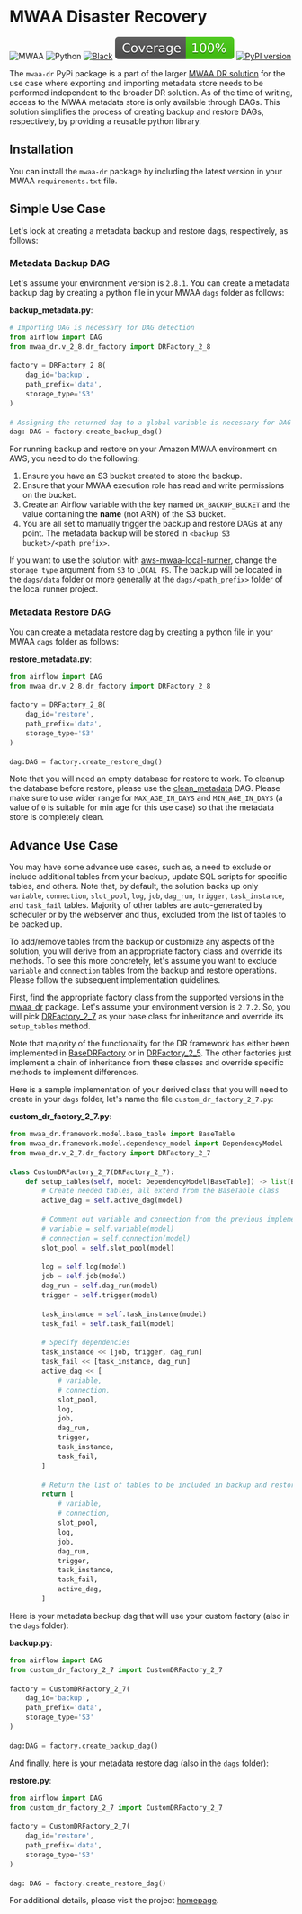 # MWAA Disaster Recovery

![MWAA](https://img.shields.io/badge/MWAA-2.8.1_|_2.7.2_|_2.6.3_|_2.5.1-blue)
![Python](https://img.shields.io/badge/Python-3.4+-blue)
[![Black](https://img.shields.io/badge/Code%20Style-Black-000000.svg)](https://github.com/psf/black)
[![CodeCoverage](https://raw.githubusercontent.com/aws-samples/mwaa-disaster-recovery/python-coverage-comment-action-data/badge.svg)](https://htmlpreview.github.io/?https://github.com/aws-samples/mwaa-disaster-recovery/blob/python-coverage-comment-action-data/htmlcov/index.html)
[![PyPI version](https://badge.fury.io/py/mwaa-dr.svg)](https://badge.fury.io/py/mwaa-dr)

The `mwaa-dr` PyPi package is a part of the larger [MWAA DR solution](https://github.com/aws-samples/mwaa-disaster-recovery) for the use case where exporting and importing metadata store needs to be performed independent to the broader DR solution. As of the time of writing, access to the MWAA metadata store is only available through DAGs. This solution simplifies the process of creating backup and restore DAGs, respectively, by providing a reusable python library.

## Installation

You can install the `mwaa-dr` package by including the latest version in your MWAA `requirements.txt` file.

## Simple Use Case

Let's look at creating a metadata backup and restore dags, respectively, as follows:

### Metadata Backup DAG

Let's assume your environment version is `2.8.1`. You can create a metadata backup dag by creating a python file in your MWAA `dags` folder as follows:

**backup_metadata.py**:
```python
# Importing DAG is necessary for DAG detection
from airflow import DAG
from mwaa_dr.v_2_8.dr_factory import DRFactory_2_8

factory = DRFactory_2_8(
    dag_id='backup',
    path_prefix='data',
    storage_type='S3'
)

# Assigning the returned dag to a global variable is necessary for DAG detection
dag: DAG = factory.create_backup_dag()
```

For running backup and restore on your Amazon MWAA environment on AWS, you need to do the following:
1. Ensure you have an S3 bucket created to store the backup.
2. Ensure that your MWAA execution role has read and write permissions on the bucket.
3. Create an Airflow variable with the key named `DR_BACKUP_BUCKET` and the value containing the **name** (not ARN) of the S3 bucket.
4. You are all set to manually trigger the backup and restore DAGs at any point. The metadata backup will be stored in `<backup S3 bucket>/<path_prefix>`.

If you want to use the solution with [aws-mwaa-local-runner](https://github.com/aws/aws-mwaa-local-runner), change the `storage_type` argument from `S3` to `LOCAL_FS`. The backup will be located in the `dags/data` folder or more generally at the `dags/<path_prefix>` folder of the local runner project.

### Metadata Restore DAG

You can create a metadata restore dag by creating a python file in your MWAA `dags` folder as follows:

**restore_metadata.py**:
```python
from airflow import DAG
from mwaa_dr.v_2_8.dr_factory import DRFactory_2_8

factory = DRFactory_2_8(
    dag_id='restore',
    path_prefix='data',
    storage_type='S3'
)

dag:DAG = factory.create_restore_dag()
```

Note that you will need an empty database for restore to work. To cleanup the database before restore, please use the [clean_metadata](https://github.com/aws-samples/mwaa-disaster-recovery/blob/main/assets/dags/mwaa_dr/cleanup_metadata.py) DAG. Please make sure to use wider range for `MAX_AGE_IN_DAYS` and `MIN_AGE_IN_DAYS` (a value of `0` is suitable for min age for this use case) so that the metadata store is completely clean.

## Advance Use Case

You may have some advance use cases, such as, a need to exclude or include additional tables from your backup, update SQL scripts for specific tables, and others. Note that, by default, the solution backs up only `variable`, `connection`, `slot_pool`, `log`, `job`, `dag_run`, `trigger`, `task_instance`, and `task_fail` tables. Majority of other tables are auto-generated by scheduler or by the webserver and thus, excluded from the list of tables to be backed up.

To add/remove tables from the backup or customize any aspects of the solution, you will derive from an appropriate factory class and override its methods. To see this more concretely, let's assume you want to exclude `variable` and `connection` tables from the backup and restore operations. Please follow the subsequent implementation guidelines.

First, find the appropriate factory class from the supported versions in the [mwaa_dr](https://github.com/aws-samples/mwaa-disaster-recovery/tree/main/assets/dags/mwaa_dr) package. Let's assume your environment version is `2.7.2`. So, you will pick [DRFactory_2_7](https://github.com/aws-samples/mwaa-disaster-recovery/blob/main/assets/dags/mwaa_dr/v_2_7/dr_factory.py) as your base class for inheritance and override its `setup_tables` method.

Note that majority of the functionality for the DR framework has either been implemented in [BaseDRFactory](https://github.com/aws-samples/mwaa-disaster-recovery/blob/main/assets/dags/mwaa_dr/v_2_7/dr_factory.py) or in [DRFactory_2_5](https://github.com/aws-samples/mwaa-disaster-recovery/blob/main/assets/dags/mwaa_dr/v_2_5/dr_factory.py). The other factories just implement a chain of inheritance from these classes and override specific methods to implement differences.

Here is a sample implementation of your derived class that you will need to create in your `dags` folder, let's name the file `custom_dr_factory_2_7.py`:

**custom_dr_factory_2_7.py**:
```python
from mwaa_dr.framework.model.base_table import BaseTable
from mwaa_dr.framework.model.dependency_model import DependencyModel
from mwaa_dr.v_2_7.dr_factory import DRFactory_2_7

class CustomDRFactory_2_7(DRFactory_2_7):
    def setup_tables(self, model: DependencyModel[BaseTable]) -> list[BaseTable]:
        # Create needed tables, all extend from the BaseTable class
        active_dag = self.active_dag(model)

        # Comment out variable and connection from the previous implementation
        # variable = self.variable(model)
        # connection = self.connection(model)
        slot_pool = self.slot_pool(model)

        log = self.log(model)
        job = self.job(model)
        dag_run = self.dag_run(model)
        trigger = self.trigger(model)

        task_instance = self.task_instance(model)
        task_fail = self.task_fail(model)

        # Specify dependencies
        task_instance << [job, trigger, dag_run]
        task_fail << [task_instance, dag_run]
        active_dag << [
            # variable,
            # connection,
            slot_pool,
            log,
            job,
            dag_run,
            trigger,
            task_instance,
            task_fail,
        ]

        # Return the list of tables to be included in backup and restore
        return [
            # variable,
            # connection,
            slot_pool,
            log,
            job,
            dag_run,
            trigger,
            task_instance,
            task_fail,
            active_dag,
        ]
```

Here is your metadata backup dag that will use your custom factory (also in the `dags` folder):

**backup.py**:
```python
from airflow import DAG
from custom_dr_factory_2_7 import CustomDRFactory_2_7

factory = CustomDRFactory_2_7(
    dag_id='backup',
    path_prefix='data',
    storage_type='S3'
)

dag:DAG = factory.create_backup_dag()
```

And finally, here is your metadata restore dag (also in the `dags` folder):

**restore.py**:
```python
from airflow import DAG
from custom_dr_factory_2_7 import CustomDRFactory_2_7

factory = CustomDRFactory_2_7(
    dag_id='restore',
    path_prefix='data',
    storage_type='S3'
)

dag: DAG = factory.create_restore_dag()
```

For additional details, please visit the project [homepage](https://github.com/aws-samples/mwaa-disaster-recovery).
